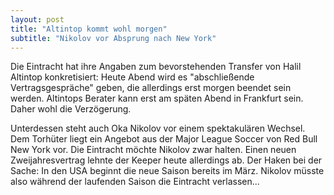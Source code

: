 ```yaml
---
layout: post
title: "Altintop kommt wohl morgen"
subtitle: "Nikolov vor Absprung nach New York"
---
```


Die Eintracht hat ihre Angaben zum bevorstehenden Transfer von Halil Altintop konkretisiert: Heute Abend wird es "abschließende Vertragsgespräche" geben, die allerdings erst morgen beendet sein werden. Altintops Berater kann erst am späten Abend in Frankfurt sein. Daher wohl die Verzögerung. 

Unterdessen steht auch Oka Nikolov vor einem spektakulären Wechsel. Dem Torhüter liegt ein Angebot aus der Major League Soccer von Red Bull New York vor. Die Eintracht möchte Nikolov zwar halten. Einen neuen Zweijahresvertrag lehnte der Keeper heute allerdings ab. Der Haken bei der Sache: In den USA beginnt die neue Saison bereits im März. Nikolov müsste also während der laufenden Saison die Eintracht verlassen...
